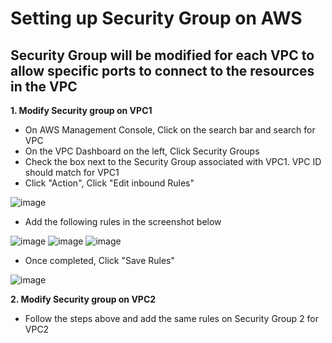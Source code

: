 #  Setting up Security Group on AWS

## Security Group will be modified for each VPC to allow specific ports to connect to the resources in the VPC

**1. Modify Security group on VPC1**
  - On AWS Management Console, Click on the search bar and search for VPC
  - On the VPC Dashboard on the left, Click Security Groups
  - Check the box next to the Security Group associated with VPC1. VPC ID should match for VPC1
  - Click "Action", Click "Edit inbound Rules"

  ![image](https://github.com/JRTugs/DevOps-CI-CD-on-AWS-EC2-instance/assets/29426766/d323a0ce-8ce9-4705-aacc-d92a43d4cefa)

  - Add the following rules in the screenshot below

  ![image](https://github.com/JRTugs/DevOps-CI-CD-on-AWS-EC2-instance/assets/29426766/0ed8ba95-ae5d-4aae-a837-623948f4894f)
  ![image](https://github.com/JRTugs/DevOps-CI-CD-on-AWS-EC2-instance/assets/29426766/7c454b1c-ff7b-4b45-ba7c-36b1c9a2cf30)
  ![image](https://github.com/JRTugs/DevOps-CI-CD-on-AWS-EC2-instance/assets/29426766/32f8a8de-4952-469b-b0a9-6c8107e46c63)

  - Once completed, Click "Save Rules"
  
  ![image](https://github.com/JRTugs/DevOps-CI-CD-on-AWS-EC2-instance/assets/29426766/30956d67-bdfe-42d7-a542-9c51de6aa2e0)
  

**2. Modify Security group on VPC2**

  - Follow the steps above and add the same rules on Security Group 2 for VPC2

  

  

